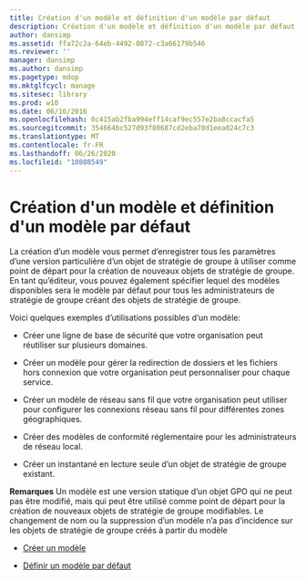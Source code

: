 ```yaml
---
title: Création d'un modèle et définition d'un modèle par défaut
description: Création d'un modèle et définition d'un modèle par défaut
author: dansimp
ms.assetid: ffa72c2a-64eb-4492-8072-c3a66179b546
ms.reviewer: ''
manager: dansimp
ms.author: dansimp
ms.pagetype: mdop
ms.mktglfcycl: manage
ms.sitesec: library
ms.prod: w10
ms.date: 06/16/2016
ms.openlocfilehash: 0c415ab2fba994eff14caf9ec557e2ba8ccacfa5
ms.sourcegitcommit: 354664bc527d93f80687cd2eba70d1eea024c7c3
ms.translationtype: MT
ms.contentlocale: fr-FR
ms.lasthandoff: 06/26/2020
ms.locfileid: "10808549"
---
```

# Création d'un modèle et définition d'un modèle par défaut


La création d’un modèle vous permet d’enregistrer tous les paramètres d’une version particulière d’un objet de stratégie de groupe à utiliser comme point de départ pour la création de nouveaux objets de stratégie de groupe. En tant qu’éditeur, vous pouvez également spécifier lequel des modèles disponibles sera le modèle par défaut pour tous les administrateurs de stratégie de groupe créant des objets de stratégie de groupe.

Voici quelques exemples d’utilisations possibles d’un modèle:

-   Créer une ligne de base de sécurité que votre organisation peut réutiliser sur plusieurs domaines.

-   Créer un modèle pour gérer la redirection de dossiers et les fichiers hors connexion que votre organisation peut personnaliser pour chaque service.

-   Créer un modèle de réseau sans fil que votre organisation peut utiliser pour configurer les connexions réseau sans fil pour différentes zones géographiques.

-   Créer des modèles de conformité réglementaire pour les administrateurs de réseau local.

-   Créer un instantané en lecture seule d’un objet de stratégie de groupe existant.

**Remarques**  Un modèle est une version statique d’un objet GPO qui ne peut pas être modifié, mais qui peut être utilisé comme point de départ pour la création de nouveaux objets de stratégie de groupe modifiables. Le changement de nom ou la suppression d’un modèle n’a pas d’incidence sur les objets de stratégie de groupe créés à partir du modèle

 

-   [Créer un modèle](create-a-template-agpm40.md)

-   [Définir un modèle par défaut](set-a-default-template-agpm40.md)

 

 





